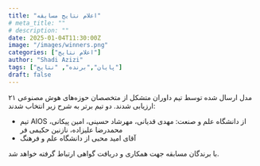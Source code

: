 ```yaml
---
title: "اعلام نتایج مسابقه"
# meta_title: ""
# description: ""
date: 2025-01-04T11:30:00Z
image: "/images/winners.png"
categories: ["اعلام نتایج"]
author: "Shadi Azizi"
tags: ["پایان","برنده", "نتایج"]
draft: false
---
```


۲۱ مدل ارسال شده توسط تیم داوران متشکل از متخصصان حوزه‌های هوش مصنوعی ارزیابی شدند. دو تیم برتر به شرح زیر انتخاب شدند:

- تیم AIOS از دانشگاه علم و صنعت: مهدی قدیانی، مهرشاد حسینی، امین پیکانی، محمدرضا علیزاده، نازنین حکیمی فر
- آقای امید محبی از دانشگاه علم و فرهنگ

با برندگان مسابقه جهت همکاری و دریافت گواهی ارتباط گرفته خواهد شد.
